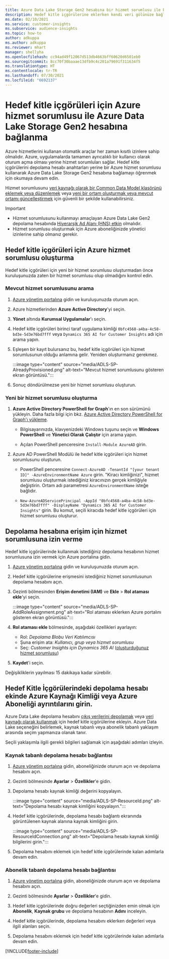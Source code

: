 ```yaml
---
title: Azure Data Lake Storage Gen2 hesabına bir hizmet sorumlusu ile bağlanma
description: Hedef kitle içgörülerine eklerken kendi veri gölünüze bağlanmak üzere hedef kitle içgörüleri için bir Azure hizmet sorumlusu kullanın.
ms.date: 02/10/2021
ms.service: customer-insights
ms.subservice: audience-insights
ms.topic: how-to
author: adkuppa
ms.author: adkuppa
ms.reviewer: mhart
manager: shellyha
ms.openlocfilehash: cc94ad49f12067d513db4663bff60620d6501eb0
ms.sourcegitcommit: 8cc70f30baaae13dfb9c4c201a79691f311634f5
ms.translationtype: HT
ms.contentlocale: tr-TR
ms.lasthandoff: 07/30/2021
ms.locfileid: "6692137"
---
```

# <a name="connect-to-an-azure-data-lake-storage-gen2-account-with-an-azure-service-principal-for-audience-insights"></a>Hedef kitle içgörüleri için Azure hizmet sorumlusu ile Azure Data Lake Storage Gen2 hesabına bağlanma

Azure hizmetlerini kullanan otomatik araçlar her zaman kısıtlı izinlere sahip olmalıdır. Azure, uygulamalarda tamamen ayrıcalıklı bir kullanıcı olarak oturum açma olması yerine hizmet sorumluları sağlar. Hedef kitle içgörülerini depolama hesabı anahtarları yerine bir Azure hizmet sorumlusu kullanarak Azure Data Lake Storage Gen2 hesabına bağlamayı öğrenmek için okumaya devam edin. 

Hizmet sorumlusunu [veri kaynağı olarak bir Common Data Model klasörünü eklemek veya düzenlemek](connect-common-data-model.md) veya [yeni bir ortam oluşturmak veya mevcut ortamı güncelleştirmek](get-started-paid.md) için güvenli bir şekilde kullanabilirsiniz.

> [!IMPORTANT]
> - Hizmet sorumlusunu kullanmayı amaçlayan Azure Data Lake Gen2 depolama hesabında [Hiyerarşik Ad Alanı (HNS) etkin](/azure/storage/blobs/data-lake-storage-namespace) olmalıdır.
> - Hizmet sorumlusu oluşturmak için Azure aboneliğinizde yönetici izinlerine sahip olmanız gerekir.

## <a name="create-azure-service-principal-for-audience-insights"></a>Hedef kitle içgörüleri için Azure hizmet sorumlusu oluşturma

Hedef kitle içgörüleri için yeni bir hizmet sorumlusu oluşturmadan önce kuruluşunuzda zaten bir hizmet sorumlusu olup olmadığını kontrol edin.

### <a name="look-for-an-existing-service-principal"></a>Mevcut hizmet sorumlusunu arama

1. [Azure yönetim portalına](https://portal.azure.com) gidin ve kuruluşunuzda oturum açın.

2. Azure hizmetlerinden **Azure Active Directory**'yi seçin.

3. **Yönet** altında **Kurumsal Uygulamalar**'ı seçin.

4. Hedef kitle içgörüleri birinci taraf uygulama kimliği `0bfc4568-a4ba-4c58-bd3e-5d3e76bd7fff` veya `Dynamics 365 AI for Customer Insights` adı için arama yapın.

5. Eşleşen bir kayıt bulursanız bu, hedef kitle içgörüleri için hizmet sorumlusunun olduğu anlamına gelir. Yeniden oluşturmanız gerekmez.
   
   :::image type="content" source="media/ADLS-SP-AlreadyProvisioned.png" alt-text="Mevcut hizmet sorumlusunu gösteren ekran görüntüsü.":::
   
6. Sonuç döndürülmezse yeni bir hizmet sorumlusu oluşturun.

### <a name="create-a-new-service-principal"></a>Yeni bir hizmet sorumlusu oluşturma

1. **Azure Active Directory PowerShell for Graph**'ın en son sürümünü yükleyin. Daha fazla bilgi için bkz. [Azure Active Directory PowerShell for Graph'ı yükleme](/powershell/azure/active-directory/install-adv2).
   - Bilgisayarınızda, klavyenizdeki Windows tuşunu seçin ve **Windows PowerShell** ve **Yönetici Olarak Çalıştır** için arama yapın.
   
   - Açılan PowerShell penceresine `Install-Module AzureAD` girin.

2. Azure AD PowerShell Modülü ile hedef kitle içgörüleri için hizmet sorumlusunu oluşturun.
   - PowerShell penceresine `Connect-AzureAD -TenantId "[your tenant ID]" -AzureEnvironmentName Azure` girin. "Kiracı kimliğinizi", hizmet sorumlusu oluşturmak istediğiniz kiracınızın gerçek kimliğiyle değiştirin. Ortam adı parametresi `AzureEnvironmentName` isteğe bağlıdır.
  
   - `New-AzureADServicePrincipal -AppId "0bfc4568-a4ba-4c58-bd3e-5d3e76bd7fff" -DisplayName "Dynamics 365 AI for Customer Insights"` girin. Bu komut, seçili kiracıda hedef kitle içgörüleri için hizmet sorumlusu oluşturur.  

## <a name="grant-permissions-to-the-service-principal-to-access-the-storage-account"></a>Depolama hesabına erişim için hizmet sorumlusuna izin verme

Hedef kitle içgörülerinde kullanmak istediğiniz depolama hesabının hizmet sorumlusuna izin vermek için Azure portalına gidin.

1. [Azure yönetim portalına](https://portal.azure.com) gidin ve kuruluşunuzda oturum açın.

1. Hedef kitle içgörülerine erişmesini istediğiniz hizmet sorumlusunun depolama hesabını açın.

1. Gezinti bölmesinden **Erişim denetimi (IAM)** ve **Ekle** > **Rol ataması ekle**'yi seçin.
   
   :::image type="content" source="media/ADLS-SP-AddRoleAssignment.png" alt-text="Rol ataması eklerken Azure portalını gösteren ekran görüntüsü.":::
   
1. **Rol ataması ekle** bölmesinde, aşağıdaki özellikleri ayarlayın:
   - Rol: *Depolama Blobu Veri Katılımcısı*
   - Şuna erişim ata: *Kullanıcı, grup veya hizmet sorumlusu*
   - Seç: *Customer Insights için Dynamics 365 AI* ([oluşturduğunuz hizmet sorumlusu](#create-a-new-service-principal))

1.  **Kaydet**'i seçin.

Değişikliklerin yayılması 15 dakikaya kadar sürebilir.

## <a name="enter-the-azure-resource-id-or-the-azure-subscription-details-in-the-storage-account-attachment-to-audience-insights"></a>Hedef Kitle İçgörülerindeki depolama hesabı ekinde Azure Kaynağı Kimliği veya Azure Aboneliği ayrıntılarını girin.

Azure Data Lake depolama hesabını [çıkış verilerini depolamak](manage-environments.md) veya [veri kaynağı olarak kullanmak](connect-dataverse-managed-lake.md) için hedef kitle içgörülerine ekleyin. Azure Data Lake seçeneğini belirlemek, kaynak tabanlı veya abonelik tabanlı yaklaşım arasında seçim yapmanıza olanak tanır.

Seçili yaklaşımla ilgili gerekli bilgileri sağlamak için aşağıdaki adımları izleyin.

### <a name="resource-based-storage-account-connection"></a>Kaynak tabanlı depolama hesabı bağlantısı

1. [Azure yönetim portalına](https://portal.azure.com) gidin, aboneliğinizde oturum açın ve depolama hesabını açın.

1. Gezinti bölmesinde **Ayarlar** > **Özellikler**'e gidin.

1. Depolama hesabı kaynak kimliği değerini kopyalayın.

   :::image type="content" source="media/ADLS-SP-ResourceId.png" alt-text="Depolama hesabı kaynak kimliğini kopyalayın.":::

1. Hedef kitle içgörülerinde, depolama hesabı bağlantı ekranında görüntülenen kaynak alanına kaynak kimliğini girin.

   :::image type="content" source="media/ADLS-SP-ResourceIdConnection.png" alt-text="Depolama hesabı kaynak kimliği bilgilerini girin.":::   
   
1. Depolama hesabını eklemek için hedef kitle içgörülerinde kalan adımlarla devam edin.

### <a name="subscription-based-storage-account-connection"></a>Abonelik tabanlı depolama hesabı bağlantısı

1. [Azure yönetim portalına](https://portal.azure.com) gidin, aboneliğinizde oturum açın ve depolama hesabını açın.

1. Gezinti bölmesinde **Ayarlar** > **Özellikler**'e gidin.

1. Hedef kitle içgörülerinde doğru değerleri seçtiğinizden emin olmak için **Abonelik**, **Kaynak grubu** ve depolama hesabının **Adını** inceleyin.

1. Hedef kitle içgörülerinde, depolama hesabını eklerken değerleri veya ilgili alanları seçin.
   
1. Depolama hesabını eklemek için hedef kitle içgörülerinde kalan adımlarla devam edin.


[!INCLUDE[footer-include](../includes/footer-banner.md)]